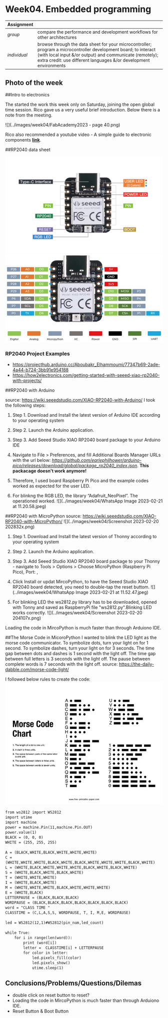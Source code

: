 # **Week04.** Embedded programming


|Assignment    |                          |
| ----------- | ------------------------------------ |
| *group*       |  compare the performance and development workflows for other architectures
| *individual*      | browse through the data sheet for your microcontroller; program a microcontroller development board; to interact (with local input &/or output) and communicate (remotely); extra credit: use different languages &/or development environments |



## Photo of the week



##Intro to electronics

The started the work this week only on Saturday, joining the open global time session. Rico gave us a very useful brief introduction. Below there is a note from the meeting.

![](../images/week04/FabAcademy2023 - page 40.png)

Rico also recommended a youtube video - A simple guide to electronic components [**link**](https://www.youtube.com/watch?v=6Maq5IyHSuc).


##RP2040 data sheet



![](../images/week04/xinfront.jpg)
![](../images/week04/Seeed-XIAO-RP2040-Pinout.jpg)

### RP2040 Project Examples
- https://projecthub.arduino.cc/Aboubakr_Elhammoumi/77347b69-2ade-4a44-b724-3bb91e954188
- https://how2electronics.com/getting-started-with-seeed-xiao-rp2040-with-projects/

##RP2040 with Arduino

source: https://wiki.seeedstudio.com/XIAO-RP2040-with-Arduino/
I took the following steps:

1. Step 1. Download and Install the latest version of Arduino IDE according to your operating system
2. Step 2. Launch the Arduino application.
3. Step 3. Add Seeed Studio XIAO RP2040 board package to your Arduino IDE
4. Navigate to File > Preferences, and fill Additional Boards Manager URLs with the url below: *https://github.com/earlephilhower/arduino-pico/releases/download/global/package_rp2040_index.json*. **This packacage doesn't work anymore!**


5. Therefore, I used board Raspberry Pi Pico and the example codes worked as expected for the user LED.
6. For blinkng the RGB LED, the library “Adafruit_NeoPixel”. The operationed worked. 
![](../images/week04/WhatsApp Image 2023-02-21 at 11.20.58.jpeg)



##RP2040 with MicroPython
source: https://wiki.seeedstudio.com/XIAO-RP2040-with-MicroPython/
![](../images/week04/Screenshot 2023-02-20 202832x.png)

1. Step 1. Download and Install the latest version of Thonny according to your operating system
2. Step 2. Launch the Arduino application.
3. Step 3. Add Seeed Studio XIAO RP2040 board package to your Thonny - navigate to Tools > Options > Choose MicroPython (Raspberry Pi Pico), Port: <Try to detect port automatically >, 
4. Click Install or updat MircoPython, to have the Seeed Studio XIAO RP2040 board detected, you need to double-tap the reset buttom.
![](../images/week04/WhatsApp Image 2023-02-21 at 11.52.47.jpeg)

5. For blinking  LED the ws2812.py library has to be downloaded, opened with Tonny and saved as RaspberryPi file "ws2812.py".Blinking LED works correctly. 
![](../images/week04/Screenshot 2023-02-20 204107x.png)

Loading the code in MircoPython is much faster than through Arduiono IDE. 

##The Morse Code in MicoroPython
I wanted to blink the LED light as the morse code communicator.
To symbolize dots, turn your light on for 1 second.
To symbolize dashes, turn your light on for 3 seconds.
The time gap between dots and dashes is 1 second with the light off.
The time gap between full letters is 3 seconds with the light off.
The pause between complete words is 7 seconds with the light off. source: https://the-daily-dabble.com/morse-code-light/

I followed below rules to create the code:
![](../images/week04/morse-code-chart.png)

```
from ws2812 import WS2812
import utime
import machine
power = machine.Pin(11,machine.Pin.OUT)
power.value(1)
BLACK = (0, 0, 0)
WHITE = (255, 255, 255)

A = (BLACK,WHITE,BLACK,WHITE,WHITE,WHITE)
C = (WHITE,WHITE,WHITE,BLACK,WHITE,BLACK,WHITE,WHITE,WHITE,BLACK,WHITE)
L = (WHITE,BLACK,WHITE,WHITE,WHITE,BLACK,WHITE,BLACK,WHITE)
S = (WHITE,BLACK,WHITE,BLACK,WHITE)
T = (WHITE,WHITE,WHITE)
I = (WHITE,BLACK,WHITE)
M = (WHITE,WHITE,WHITE,BLACK,WHITE,WHITE,WHITE)
E = (WHITE,BLACK)
LETTERPAUSE = (BLACK,BLACK,BLACK)
WORDPAUSE = (BLACK,BLACK,BLACK,BLACK,BLACK,BLACK,BLACK)
word = "CLASS TIME "
CLASSTIME = (C,L,A,S,S, WORDPAUSE, T, I, M,E, WORDPAUSE)

led = WS2812(12,1)#WS2812(pin_num,led_count)
 
while True:
    for i in range(len(word)):
        print (word[i])
        letter =  CLASSTIME[i] + LETTERPAUSE
        for color in letter:
            led.pixels_fill(color)
            led.pixels_show()
            utime.sleep(1)
```


## Conclusions/Problems/Questions/Dilemas
- double click on reset button to reset?
- Loading the code in MircoPython is much faster than through Arduiono IDE. 
- Reset Button & Boot Button 
